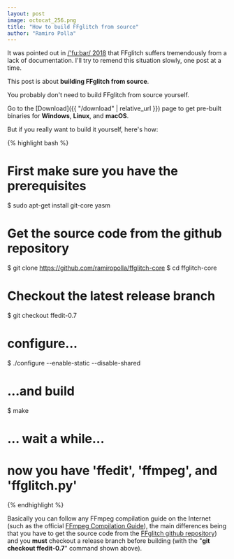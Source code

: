 ```yaml
---
layout: post
image: octocat_256.png
title: "How to build FFglitch from source"
author: "Ramiro Polla"
---
```


It was pointed out in [/'fu:bar/ 2018](https://fubar.space/) that
FFglitch suffers tremendously from a lack of documentation.
I'll try to remend this situation slowly, one post at a time.

This post is about **building FFglitch from source**.

You probably don't need to build FFglitch from source yourself.

Go to the [Download]({{ "/download" | relative_url }}) page to get pre-built binaries for **Windows**, **Linux**, and **macOS**.

But if you really want to build it yourself, here's how:

{% highlight bash %}
# First make sure you have the prerequisites
$ sudo apt-get install git-core yasm
# Get the source code from the github repository
$ git clone https://github.com/ramiropolla/ffglitch-core
$ cd ffglitch-core
# Checkout the latest release branch
$ git checkout ffedit-0.7
# configure...
$ ./configure --enable-static --disable-shared
# ...and build
$ make
# ... wait a while...
# now you have 'ffedit', 'ffmpeg', and 'ffglitch.py'
{% endhighlight %}

Basically you can follow any FFmpeg compilation guide on the Internet
(such as the official [FFmpeg Compilation Guide](https://trac.ffmpeg.org/wiki/CompilationGuide)),
the main differences being that you have to get the source code from the
[FFglitch github repository](https://github.com/ramiropolla/ffglitch-core))
and you **must** checkout a release branch before building
(with the "**git checkout ffedit-0.7**" command shown above).
